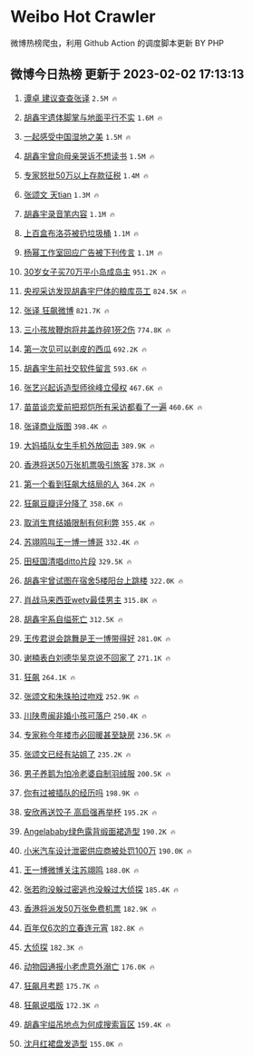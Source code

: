 # Weibo Hot Crawler 



微博热榜爬虫，利用 Github Action 的调度脚本更新 BY PHP 


## 微博今日热榜 更新于 2023-02-02 17:13:13 
1. [谭卓 建议查查张译](https://s.weibo.com/weibo?q=%E8%B0%AD%E5%8D%93%20%E5%BB%BA%E8%AE%AE%E6%9F%A5%E6%9F%A5%E5%BC%A0%E8%AF%91&t=31&band_rank=1&Refer=top) `2.5M 🔥` 

1. [胡鑫宇遗体脚掌与地面平行不实](https://s.weibo.com/weibo?q=%23%E8%83%A1%E9%91%AB%E5%AE%87%E9%81%97%E4%BD%93%E8%84%9A%E6%8E%8C%E4%B8%8E%E5%9C%B0%E9%9D%A2%E5%B9%B3%E8%A1%8C%E4%B8%8D%E5%AE%9E%23&t=31&band_rank=2&Refer=top) `1.6M 🔥` 

1. [一起感受中国湿地之美](https://s.weibo.com/weibo?q=%23%E4%B8%80%E8%B5%B7%E6%84%9F%E5%8F%97%E4%B8%AD%E5%9B%BD%E6%B9%BF%E5%9C%B0%E4%B9%8B%E7%BE%8E%23&t=31&band_rank=3&Refer=top) `1.5M 🔥` 

1. [胡鑫宇曾向母亲哭诉不想读书](https://s.weibo.com/weibo?q=%23%E8%83%A1%E9%91%AB%E5%AE%87%E6%9B%BE%E5%90%91%E6%AF%8D%E4%BA%B2%E5%93%AD%E8%AF%89%E4%B8%8D%E6%83%B3%E8%AF%BB%E4%B9%A6%23&t=31&band_rank=4&Refer=top) `1.5M 🔥` 

1. [专家怒批50万以上存款征税](https://s.weibo.com/weibo?q=%23%E4%B8%93%E5%AE%B6%E6%80%92%E6%89%B950%E4%B8%87%E4%BB%A5%E4%B8%8A%E5%AD%98%E6%AC%BE%E5%BE%81%E7%A8%8E%23&t=31&band_rank=5&Refer=top) `1.4M 🔥` 

1. [张颂文 天tian](https://s.weibo.com/weibo?q=%E5%BC%A0%E9%A2%82%E6%96%87%20%E5%A4%A9tian&t=31&band_rank=6&Refer=top) `1.3M 🔥` 

1. [胡鑫宇录音笔内容](https://s.weibo.com/weibo?q=%23%E8%83%A1%E9%91%AB%E5%AE%87%E5%BD%95%E9%9F%B3%E7%AC%94%E5%86%85%E5%AE%B9%23&t=31&band_rank=7&Refer=top) `1.1M 🔥` 

1. [上百盒布洛芬被扔垃圾桶](https://s.weibo.com/weibo?q=%23%E4%B8%8A%E7%99%BE%E7%9B%92%E5%B8%83%E6%B4%9B%E8%8A%AC%E8%A2%AB%E6%89%94%E5%9E%83%E5%9C%BE%E6%A1%B6%23&t=31&band_rank=8&Refer=top) `1.1M 🔥` 

1. [杨幂工作室回应广告被下刊传言](https://s.weibo.com/weibo?q=%23%E6%9D%A8%E5%B9%82%E5%B7%A5%E4%BD%9C%E5%AE%A4%E5%9B%9E%E5%BA%94%E5%B9%BF%E5%91%8A%E8%A2%AB%E4%B8%8B%E5%88%8A%E4%BC%A0%E8%A8%80%23&t=31&band_rank=9&Refer=top) `1.1M 🔥` 

1. [30岁女子买70万平小岛成岛主](https://s.weibo.com/weibo?q=%2330%E5%B2%81%E5%A5%B3%E5%AD%90%E4%B9%B070%E4%B8%87%E5%B9%B3%E5%B0%8F%E5%B2%9B%E6%88%90%E5%B2%9B%E4%B8%BB%23&t=31&band_rank=10&Refer=top) `951.2K 🔥` 

1. [央视采访发现胡鑫宇尸体的粮库员工](https://s.weibo.com/weibo?q=%23%E5%A4%AE%E8%A7%86%E9%87%87%E8%AE%BF%E5%8F%91%E7%8E%B0%E8%83%A1%E9%91%AB%E5%AE%87%E5%B0%B8%E4%BD%93%E7%9A%84%E7%B2%AE%E5%BA%93%E5%91%98%E5%B7%A5%23&t=31&band_rank=11&Refer=top) `824.5K 🔥` 

1. [张译 狂飙微博](https://s.weibo.com/weibo?q=%E5%BC%A0%E8%AF%91%20%E7%8B%82%E9%A3%99%E5%BE%AE%E5%8D%9A&t=31&band_rank=12&Refer=top) `821.7K 🔥` 

1. [三小孩放鞭炮将井盖炸碎1死2伤](https://s.weibo.com/weibo?q=%23%E4%B8%89%E5%B0%8F%E5%AD%A9%E6%94%BE%E9%9E%AD%E7%82%AE%E5%B0%86%E4%BA%95%E7%9B%96%E7%82%B8%E7%A2%8E1%E6%AD%BB2%E4%BC%A4%23&t=31&band_rank=13&Refer=top) `774.8K 🔥` 

1. [第一次见可以剥皮的西瓜](https://s.weibo.com/weibo?q=%23%E7%AC%AC%E4%B8%80%E6%AC%A1%E8%A7%81%E5%8F%AF%E4%BB%A5%E5%89%A5%E7%9A%AE%E7%9A%84%E8%A5%BF%E7%93%9C%23&t=31&band_rank=14&Refer=top) `692.2K 🔥` 

1. [胡鑫宇生前社交软件留言](https://s.weibo.com/weibo?q=%23%E8%83%A1%E9%91%AB%E5%AE%87%E7%94%9F%E5%89%8D%E7%A4%BE%E4%BA%A4%E8%BD%AF%E4%BB%B6%E7%95%99%E8%A8%80%23&t=31&band_rank=15&Refer=top) `593.6K 🔥` 

1. [张艺兴起诉造型师徐峰立侵权](https://s.weibo.com/weibo?q=%23%E5%BC%A0%E8%89%BA%E5%85%B4%E8%B5%B7%E8%AF%89%E9%80%A0%E5%9E%8B%E5%B8%88%E5%BE%90%E5%B3%B0%E7%AB%8B%E4%BE%B5%E6%9D%83%23&t=31&band_rank=16&Refer=top) `467.6K 🔥` 

1. [苗苗谈恋爱前把郑恺所有采访都看了一遍](https://s.weibo.com/weibo?q=%23%E8%8B%97%E8%8B%97%E8%B0%88%E6%81%8B%E7%88%B1%E5%89%8D%E6%8A%8A%E9%83%91%E6%81%BA%E6%89%80%E6%9C%89%E9%87%87%E8%AE%BF%E9%83%BD%E7%9C%8B%E4%BA%86%E4%B8%80%E9%81%8D%23&t=31&band_rank=17&Refer=top) `460.6K 🔥` 

1. [张译商业版图](https://s.weibo.com/weibo?q=%23%E5%BC%A0%E8%AF%91%E5%95%86%E4%B8%9A%E7%89%88%E5%9B%BE%23&t=31&band_rank=18&Refer=top) `398.4K 🔥` 

1. [大妈插队女生手机外放回击](https://s.weibo.com/weibo?q=%23%E5%A4%A7%E5%A6%88%E6%8F%92%E9%98%9F%E5%A5%B3%E7%94%9F%E6%89%8B%E6%9C%BA%E5%A4%96%E6%94%BE%E5%9B%9E%E5%87%BB%23&t=31&band_rank=19&Refer=top) `389.9K 🔥` 

1. [香港将送50万张机票吸引旅客](https://s.weibo.com/weibo?q=%23%E9%A6%99%E6%B8%AF%E5%B0%86%E9%80%8150%E4%B8%87%E5%BC%A0%E6%9C%BA%E7%A5%A8%E5%90%B8%E5%BC%95%E6%97%85%E5%AE%A2%23&t=31&band_rank=20&Refer=top) `378.3K 🔥` 

1. [第一个看到狂飙大结局的人](https://s.weibo.com/weibo?q=%23%E7%AC%AC%E4%B8%80%E4%B8%AA%E7%9C%8B%E5%88%B0%E7%8B%82%E9%A3%99%E5%A4%A7%E7%BB%93%E5%B1%80%E7%9A%84%E4%BA%BA%23&t=31&band_rank=21&Refer=top) `364.2K 🔥` 

1. [狂飙豆瓣评分降了](https://s.weibo.com/weibo?q=%23%E7%8B%82%E9%A3%99%E8%B1%86%E7%93%A3%E8%AF%84%E5%88%86%E9%99%8D%E4%BA%86%23&t=31&band_rank=22&Refer=top) `358.6K 🔥` 

1. [取消生育结婚限制有何利弊](https://s.weibo.com/weibo?q=%23%E5%8F%96%E6%B6%88%E7%94%9F%E8%82%B2%E7%BB%93%E5%A9%9A%E9%99%90%E5%88%B6%E6%9C%89%E4%BD%95%E5%88%A9%E5%BC%8A%23&t=31&band_rank=23&Refer=top) `355.4K 🔥` 

1. [苏翊鸣叫王一博一博哥](https://s.weibo.com/weibo?q=%23%E8%8B%8F%E7%BF%8A%E9%B8%A3%E5%8F%AB%E7%8E%8B%E4%B8%80%E5%8D%9A%E4%B8%80%E5%8D%9A%E5%93%A5%23&t=31&band_rank=24&Refer=top) `332.4K 🔥` 

1. [田柾国清唱ditto片段](https://s.weibo.com/weibo?q=%23%E7%94%B0%E6%9F%BE%E5%9B%BD%E6%B8%85%E5%94%B1ditto%E7%89%87%E6%AE%B5%23&t=31&band_rank=25&Refer=top) `329.5K 🔥` 

1. [胡鑫宇曾试图在宿舍5楼阳台上跳楼](https://s.weibo.com/weibo?q=%23%E8%83%A1%E9%91%AB%E5%AE%87%E6%9B%BE%E8%AF%95%E5%9B%BE%E5%9C%A8%E5%AE%BF%E8%88%8D5%E6%A5%BC%E9%98%B3%E5%8F%B0%E4%B8%8A%E8%B7%B3%E6%A5%BC%23&t=31&band_rank=26&Refer=top) `322.0K 🔥` 

1. [肖战马来西亚wetv最佳男主](https://s.weibo.com/weibo?q=%23%E8%82%96%E6%88%98%E9%A9%AC%E6%9D%A5%E8%A5%BF%E4%BA%9Awetv%E6%9C%80%E4%BD%B3%E7%94%B7%E4%B8%BB%23&t=31&band_rank=27&Refer=top) `315.8K 🔥` 

1. [胡鑫宇系自缢死亡](https://s.weibo.com/weibo?q=%23%E8%83%A1%E9%91%AB%E5%AE%87%E7%B3%BB%E8%87%AA%E7%BC%A2%E6%AD%BB%E4%BA%A1%23&t=31&band_rank=28&Refer=top) `312.5K 🔥` 

1. [王传君说会跳舞是王一博带得好](https://s.weibo.com/weibo?q=%23%E7%8E%8B%E4%BC%A0%E5%90%9B%E8%AF%B4%E4%BC%9A%E8%B7%B3%E8%88%9E%E6%98%AF%E7%8E%8B%E4%B8%80%E5%8D%9A%E5%B8%A6%E5%BE%97%E5%A5%BD%23&t=31&band_rank=29&Refer=top) `281.0K 🔥` 

1. [谢楠表白刘德华吴京说不回家了](https://s.weibo.com/weibo?q=%23%E8%B0%A2%E6%A5%A0%E8%A1%A8%E7%99%BD%E5%88%98%E5%BE%B7%E5%8D%8E%E5%90%B4%E4%BA%AC%E8%AF%B4%E4%B8%8D%E5%9B%9E%E5%AE%B6%E4%BA%86%23&t=31&band_rank=30&Refer=top) `271.1K 🔥` 

1. [狂飙](https://s.weibo.com/weibo?q=%E7%8B%82%E9%A3%99&t=31&band_rank=31&Refer=top) `264.1K 🔥` 

1. [张颂文和朱珠拍过吻戏](https://s.weibo.com/weibo?q=%23%E5%BC%A0%E9%A2%82%E6%96%87%E5%92%8C%E6%9C%B1%E7%8F%A0%E6%8B%8D%E8%BF%87%E5%90%BB%E6%88%8F%23&t=31&band_rank=32&Refer=top) `252.9K 🔥` 

1. [川陕粤闽非婚小孩可落户](https://s.weibo.com/weibo?q=%23%E5%B7%9D%E9%99%95%E7%B2%A4%E9%97%BD%E9%9D%9E%E5%A9%9A%E5%B0%8F%E5%AD%A9%E5%8F%AF%E8%90%BD%E6%88%B7%23&t=31&band_rank=33&Refer=top) `250.4K 🔥` 

1. [专家称今年楼市必回暖甚至缺房](https://s.weibo.com/weibo?q=%23%E4%B8%93%E5%AE%B6%E7%A7%B0%E4%BB%8A%E5%B9%B4%E6%A5%BC%E5%B8%82%E5%BF%85%E5%9B%9E%E6%9A%96%E7%94%9A%E8%87%B3%E7%BC%BA%E6%88%BF%23&t=31&band_rank=34&Refer=top) `236.5K 🔥` 

1. [张颂文已经有站姐了](https://s.weibo.com/weibo?q=%23%E5%BC%A0%E9%A2%82%E6%96%87%E5%B7%B2%E7%BB%8F%E6%9C%89%E7%AB%99%E5%A7%90%E4%BA%86%23&t=31&band_rank=35&Refer=top) `235.2K 🔥` 

1. [男子养鹅为怕冷老婆自制羽绒服](https://s.weibo.com/weibo?q=%23%E7%94%B7%E5%AD%90%E5%85%BB%E9%B9%85%E4%B8%BA%E6%80%95%E5%86%B7%E8%80%81%E5%A9%86%E8%87%AA%E5%88%B6%E7%BE%BD%E7%BB%92%E6%9C%8D%23&t=31&band_rank=36&Refer=top) `200.5K 🔥` 

1. [你有过被插队的经历吗](https://s.weibo.com/weibo?q=%23%E4%BD%A0%E6%9C%89%E8%BF%87%E8%A2%AB%E6%8F%92%E9%98%9F%E7%9A%84%E7%BB%8F%E5%8E%86%E5%90%97%23&t=31&band_rank=37&Refer=top) `198.9K 🔥` 

1. [安欣再送饺子 高启强再举杯](https://s.weibo.com/weibo?q=%23%E5%AE%89%E6%AC%A3%E5%86%8D%E9%80%81%E9%A5%BA%E5%AD%90%20%E9%AB%98%E5%90%AF%E5%BC%BA%E5%86%8D%E4%B8%BE%E6%9D%AF%23&t=31&band_rank=38&Refer=top) `195.2K 🔥` 

1. [Angelababy绿色露背缎面裙造型](https://s.weibo.com/weibo?q=%23Angelababy%E7%BB%BF%E8%89%B2%E9%9C%B2%E8%83%8C%E7%BC%8E%E9%9D%A2%E8%A3%99%E9%80%A0%E5%9E%8B%23&t=31&band_rank=39&Refer=top) `190.2K 🔥` 

1. [小米汽车设计泄密供应商被处罚100万](https://s.weibo.com/weibo?q=%23%E5%B0%8F%E7%B1%B3%E6%B1%BD%E8%BD%A6%E8%AE%BE%E8%AE%A1%E6%B3%84%E5%AF%86%E4%BE%9B%E5%BA%94%E5%95%86%E8%A2%AB%E5%A4%84%E7%BD%9A100%E4%B8%87%23&t=31&band_rank=40&Refer=top) `190.0K 🔥` 

1. [王一博微博关注苏翊鸣](https://s.weibo.com/weibo?q=%23%E7%8E%8B%E4%B8%80%E5%8D%9A%E5%BE%AE%E5%8D%9A%E5%85%B3%E6%B3%A8%E8%8B%8F%E7%BF%8A%E9%B8%A3%23&t=31&band_rank=41&Refer=top) `188.0K 🔥` 

1. [张若昀没躲过密逃也没躲过大侦探](https://s.weibo.com/weibo?q=%23%E5%BC%A0%E8%8B%A5%E6%98%80%E6%B2%A1%E8%BA%B2%E8%BF%87%E5%AF%86%E9%80%83%E4%B9%9F%E6%B2%A1%E8%BA%B2%E8%BF%87%E5%A4%A7%E4%BE%A6%E6%8E%A2%23&t=31&band_rank=42&Refer=top) `185.4K 🔥` 

1. [香港将派发50万张免费机票](https://s.weibo.com/weibo?q=%23%E9%A6%99%E6%B8%AF%E5%B0%86%E6%B4%BE%E5%8F%9150%E4%B8%87%E5%BC%A0%E5%85%8D%E8%B4%B9%E6%9C%BA%E7%A5%A8%23&t=31&band_rank=43&Refer=top) `182.9K 🔥` 

1. [百年仅6次的立春连元宵](https://s.weibo.com/weibo?q=%23%E7%99%BE%E5%B9%B4%E4%BB%856%E6%AC%A1%E7%9A%84%E7%AB%8B%E6%98%A5%E8%BF%9E%E5%85%83%E5%AE%B5%23&t=31&band_rank=44&Refer=top) `182.8K 🔥` 

1. [大侦探](https://s.weibo.com/weibo?q=%E5%A4%A7%E4%BE%A6%E6%8E%A2&t=31&band_rank=45&Refer=top) `182.3K 🔥` 

1. [动物园通报小老虎意外溺亡](https://s.weibo.com/weibo?q=%23%E5%8A%A8%E7%89%A9%E5%9B%AD%E9%80%9A%E6%8A%A5%E5%B0%8F%E8%80%81%E8%99%8E%E6%84%8F%E5%A4%96%E6%BA%BA%E4%BA%A1%23&t=31&band_rank=46&Refer=top) `176.0K 🔥` 

1. [狂飙月考题](https://s.weibo.com/weibo?q=%23%E7%8B%82%E9%A3%99%E6%9C%88%E8%80%83%E9%A2%98%23&t=31&band_rank=47&Refer=top) `175.7K 🔥` 

1. [狂飙说唱版](https://s.weibo.com/weibo?q=%23%E7%8B%82%E9%A3%99%E8%AF%B4%E5%94%B1%E7%89%88%23&t=31&band_rank=48&Refer=top) `172.3K 🔥` 

1. [胡鑫宇缢吊地点为何成搜索盲区](https://s.weibo.com/weibo?q=%23%E8%83%A1%E9%91%AB%E5%AE%87%E7%BC%A2%E5%90%8A%E5%9C%B0%E7%82%B9%E4%B8%BA%E4%BD%95%E6%88%90%E6%90%9C%E7%B4%A2%E7%9B%B2%E5%8C%BA%23&t=31&band_rank=49&Refer=top) `159.4K 🔥` 

1. [沈月红裙盘发造型](https://s.weibo.com/weibo?q=%23%E6%B2%88%E6%9C%88%E7%BA%A2%E8%A3%99%E7%9B%98%E5%8F%91%E9%80%A0%E5%9E%8B%23&t=31&band_rank=50&Refer=top) `155.0K 🔥` 

